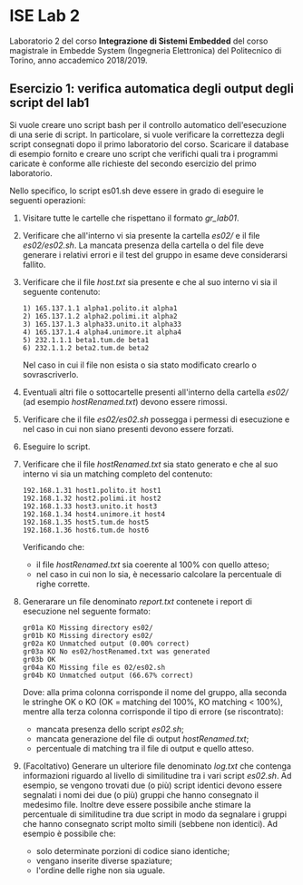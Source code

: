 # ISE Lab 2
Laboratorio 2 del corso **Integrazione di Sistemi Embedded** del corso magistrale in Embedde System (Ingegneria Elettronica) del Politecnico di Torino, anno accademico 2018/2019.<br/>

## Esercizio 1: verifica automatica degli output degli script del lab1
Si vuole creare uno script bash per il controllo automatico dell'esecuzione di una serie di script.
In particolare, si vuole verificare la correttezza degli script consegnati dopo il primo laboratorio del corso.
Scaricare il database di esempio fornito e creare uno script che verifichi quali tra i programmi caricate è conforme alle richieste del secondo esercizio del primo laboratorio.

Nello specifico, lo script es01.sh deve essere in grado di eseguire le seguenti operazioni:
1. Visitare tutte le cartelle che rispettano il formato *gr<nn>_lab01*.
2. Verificare che all'interno vi sia presente la cartella *es02/* e il file *es02/es02.sh*.
La mancata presenza della cartella o del file deve generare i relativi errori e il test del gruppo in esame deve considerarsi fallito.
3. Verificare che il file *host.txt* sia presente e che al suo interno vi sia il seguente contenuto:
    
    ```
    1) 165.137.1.1 alpha1.polito.it alpha1
    2) 165.137.1.2 alpha2.polimi.it alpha2
    3) 165.137.1.3 alpha33.unito.it alpha33
    4) 165.137.1.4 alpha4.unimore.it alpha4
    5) 232.1.1.1 beta1.tum.de beta1
    6) 232.1.1.2 beta2.tum.de beta2
    ```
    
    Nel caso in cui il file non esista o sia stato modificato crearlo o sovrascriverlo.
4. Eventuali altri file o sottocartelle presenti all'interno della cartella *es02/* (ad esempio *hostRenamed.txt*) devono essere rimossi.
5. Verificare che il file *es02/es02.sh* possegga i permessi di esecuzione e nel caso in cui non siano presenti devono essere forzati.
6. Eseguire lo script.
7. Verificare che il file *hostRenamed.txt* sia stato generato e che al suo interno vi sia un matching completo del contenuto:

    ```
    192.168.1.31 host1.polito.it host1
    192.168.1.32 host2.polimi.it host2
    192.168.1.33 host3.unito.it host3
    192.168.1.34 host4.unimore.it host4
    192.168.1.35 host5.tum.de host5
    192.168.1.36 host6.tum.de host6
    ```
    
    Verificando che:
    - il file *hostRenamed.txt* sia coerente al 100% con quello atteso;
    - nel caso in cui non lo sia, è necessario calcolare la percentuale di righe corrette.
8. Generarare un file denominato *report.txt* contenete i report di esecuzione nel seguente formato:

    ```
    gr01a KO Missing directory es02/
    gr01b KO Missing directory es02/
    gr02a KO Unmatched output (0.00% correct)
    gr03a KO No es02/hostRenamed.txt was generated
    gr03b OK
    gr04a KO Missing file es 02/es02.sh
    gr04b KO Unmatched output (66.67% correct)
    ```
    
    Dove: alla prima colonna corrisponde il nome del gruppo, alla seconda le stringhe OK o KO (OK = matching del 100%, KO matching < 100%), mentre alla terza colonna corrisponde il tipo di errore (se riscontrato):
    - mancata presenza dello script *es02.sh*;
    - mancata generazione del file di output *hostRenamed.txt*;
    - percentuale di matching tra il file di output e quello atteso.
9. (Facoltativo) Generare un ulteriore file denominato *log.txt* che contenga informazioni riguardo al livello di similitudine tra i vari script *es02.sh*.
Ad esempio, se vengono trovati due (o più) script identici devono essere segnalati i nomi dei due (o più) gruppi che hanno consegnato il medesimo file.
Inoltre deve essere possibile anche stimare la percentuale di similitudine tra due script in modo da segnalare i gruppi che hanno consegnato script molto simili (sebbene non identici).
Ad esempio è possibile che:
    - solo determinate porzioni di codice siano identiche;
    - vengano inserite diverse spaziature;
    - l'ordine delle righe non sia uguale.
